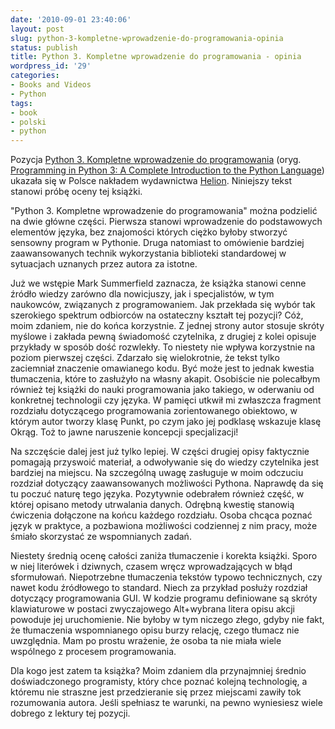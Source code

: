 ```yaml
---
date: '2010-09-01 23:40:06'
layout: post
slug: python-3-kompletne-wprowadzenie-do-programowania-opinia
status: publish
title: Python 3. Kompletne wprowadzenie do programowania - opinia
wordpress_id: '29'
categories:
- Books and Videos
- Python
tags:
- book
- polski
- python
---
```


Pozycja [Python 3. Kompletne wprowadzenie do programowania](http://helion.pl/ksiazki/python_3_kompletne_wprowadzenie_do_programowania_wydanie_ii_mark_summerfield,pytho3.htm) (oryg. [Programming in Python 3: A Complete Introduction to the Python Language](http://www.amazon.com/exec/obidos/ASIN/0321680561/helion-20)) ukazała się w Polsce nakładem wydawnictwa [Helion](http://helion.pl). Niniejszy tekst stanowi próbę oceny tej książki.




"Python 3. Kompletne wprowadzenie do programowania" można podzielić na dwie główne części. Pierwsza stanowi wprowadzenie do podstawowych elementów języka, bez znajomości których ciężko byłoby stworzyć sensowny program w Pythonie. Druga natomiast to omówienie bardziej zaawansowanych technik wykorzystania biblioteki standardowej w sytuacjach uznanych przez autora za istotne.




Już we wstępie Mark Summerfield zaznacza, że książka stanowi cenne źródło wiedzy zarówno dla nowicjuszy, jak i specjalistów, w tym naukowców, związanych z programowaniem. Jak przekłada się wybór tak szerokiego spektrum odbiorców na ostateczny kształt tej pozycji? Cóż, moim zdaniem, nie do końca korzystnie. Z jednej strony autor stosuje skróty myślowe i zakłada pewną świadomość czytelnika, z drugiej z kolei opisuje przykłady w sposób dość rozwlekły. To niestety nie wpływa korzystnie na poziom pierwszej części. Zdarzało się wielokrotnie, że tekst tylko zaciemniał znaczenie omawianego kodu. Być może jest to jednak kwestia tłumaczenia, które to zasłużyło na własny akapit. Osobiście nie polecałbym również tej książki do nauki programowania jako takiego, w oderwaniu od konkretnej technologii czy języka. W pamięci utkwił mi zwłaszcza fragment rozdziału dotyczącego programowania zorientowanego obiektowo, w którym autor tworzy klasę Punkt, po czym jako jej podklasę wskazuje klasę Okrąg. Toż to jawne naruszenie koncepcji specjalizacji!




Na szczęście dalej jest już tylko lepiej. W części drugiej opisy faktycznie pomagają przyswoić materiał, a odwoływanie się do wiedzy czytelnika jest bardziej na miejscu. Na szczególną uwagę zasługuje w moim odczuciu rozdział dotyczący zaawansowanych możliwości Pythona. Naprawdę da się tu poczuć naturę tego języka. Pozytywnie odebrałem również część, w której opisano metody utrwalania danych. Odrębną kwestię stanowią ćwiczenia dołączone na końcu każdego rozdziału. Osoba chcąca poznać język w praktyce, a pozbawiona możliwości codziennej z nim pracy, może śmiało skorzystać ze wspomnianych zadań.




Niestety średnią ocenę całości zaniża tłumaczenie i korekta książki. Sporo w niej literówek i dziwnych, czasem wręcz wprowadzających w błąd sformułowań. Niepotrzebne tłumaczenia tekstów typowo technicznych, czy nawet kodu źródłowego to standard. Niech za przykład posłuży rozdział dotyczący programowania GUI. W kodzie programu definiowane są skróty klawiaturowe w postaci zwyczajowego Alt+wybrana litera opisu akcji powoduje jej uruchomienie. Nie byłoby w tym niczego złego, gdyby nie fakt, że tłumaczenia wspomnianego opisu burzy relację, czego tłumacz nie uwzględnia. Mam po prostu wrażenie, że osoba ta nie miała wiele wspólnego z procesem programowania.




Dla kogo jest zatem ta książka? Moim zdaniem dla przynajmniej średnio doświadczonego programisty, który chce poznać kolejną technologię, a któremu nie straszne jest przedzieranie się przez miejscami zawiły tok rozumowania autora. Jeśli spełniasz te warunki, na pewno wyniesiesz wiele dobrego z lektury tej pozycji.
